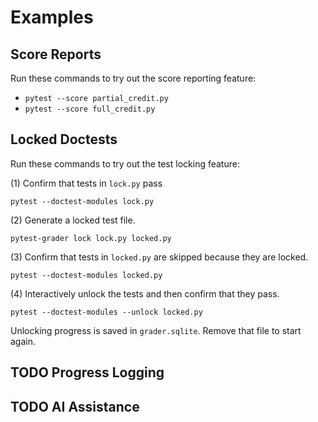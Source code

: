 # Examples

## Score Reports

Run these commands to try out the score reporting feature:

- `pytest --score partial_credit.py`
- `pytest --score full_credit.py`

## Locked Doctests

Run these commands to try out the test locking feature:

(1) Confirm that tests in `lock.py` pass

`pytest --doctest-modules lock.py`

(2) Generate a locked test file.

`pytest-grader lock lock.py locked.py`

(3) Confirm that tests in `locked.py` are skipped because they are locked.

`pytest --doctest-modules locked.py`

(4) Interactively unlock the tests and then confirm that they pass.

`pytest --doctest-modules --unlock locked.py`

Unlocking progress is saved in `grader.sqlite`. Remove that file to start again.

## TODO Progress Logging

## TODO AI Assistance
